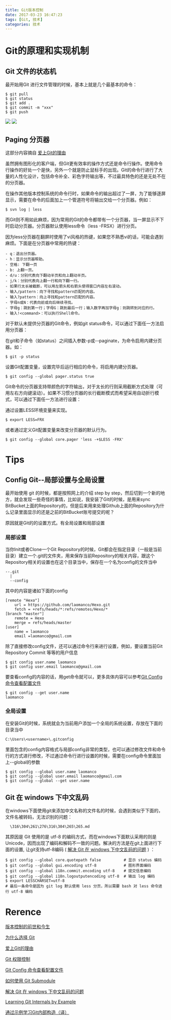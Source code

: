```yaml
---
title: Git版本控制
date: 2017-03-23 16:47:23
tags: [Git, 技术]
categories: 技术
---
```



# Git的原理和实现机制 #
## Git 文件的状态机 ##

最开始用Git 进行文件管理的时候，基本上就是几个最基本的命令：

```
$ git pull
$ git status
$ git add .
$ git commit -m "xxx"
$ git push
```

![](git_state_machine.png)
![](git_state_machine2.png)


## Paging 分页器 ##

这部分内容摘自 [爱上Git的理由](http://gotgit.readthedocs.io/en/latest/01-meet-git/020-love-git.html#git)

虽然拥有图形化的客户端，但Git更有效率的操作方式还是命令行操作。使用命令行操作的好处一个是快，另外一个就是防止鼠标手的出现。Git的命令行进行了大量的人性化设计，包括命令补全、彩色字符输出等，不过最具特色的还是无处不在的分页器。

在操作其他版本控制系统的命令行时，如果命令的输出超过了一屏，为了能够逐屏显示，需要在命令的后面加上一个管道符号将输出交给一个分页器。例如：
```
$ svn log | less
```
而Git则不用如此麻烦，因为常用的Git的命令都带有一个分页器，当一屏显示不下时启动分页器。分页器默认使用less命令（less -FRSX）进行分页。

因为less分页器在翻屏时使用了vi风格的热键，如果您不熟悉vi的话，可能会遇到麻烦。下面是在分页器中常用的热键：
```
- q：退出分页器。
- h：显示分页器帮助。
- 空格: 下翻一页
- b: 上翻一页。
- d/u：分别代表向下翻动半页和向上翻动半页。
- j/k：分别代表向上翻一行和向下翻一行。
- 如果行太长被截断，可以用左箭头和右箭头使得窗口内容左右滚动。
- 输入/pattern：向下寻找和pattern匹配的内容。
- 输入?pattern：向上寻找和pattern匹配的内容。
- 字母n或N：代表向前或向后继续寻找。
- 字母g：跳到第一行；字母G：跳到最后一行；输入数字再加字母g：则跳转到对应的行。
- 输入!<command>：可以执行Shell命令。
```
对于默认未提供分页器的Git命令，例如git status命令，可以通过下面任一方法启用分页器：

在git和子命令（如status）之间插入参数-p或--paginate，为命令启用内建分页器。如：
```
$ git -p status
```
设置Git配置变量，设置完毕后运行相应的命令，将启用内建分页器。
```
$ git config --global pager.status true
```
Git命令的分页器支持带颜色的字符输出，对于太长的行则采用截断方式处理（可用左右方向键滚动）。如果不习惯分页器的长行截断模式而希望采用自动折行模式，可以通过下面任一方法进行设置：

通过设置LESS环境变量来实现。
```
$ export LESS=FRX
```
或者通过定义Git配置变量来改变分页器的默认行为。
```
$ git config --global core.pager 'less -+$LESS -FRX'
```
# Tips #
## Config Git--局部设置与全局设置 ##

最开始使用 git 的时候，都是按照网上的介绍 step by step，然后切到一个新的地方，就会发现一些奇怪的事情，比如说，我安装了Git的时候，是用来sync BitBucket上面的Repository的，但是后来用来处理Github上面的Repository为什么记录里面显示的还是之前的BitBucket账号提交的呢？

原因就是Git的的设置方式。有全局设置和局部设置

### 局部设置 ###
当你Init或者Clone一个Git Repository的时候，Git都会在指定目录（一般是当前目录）建立一个.git的文件夹，用来保存当前Repository的相关内容，跟这个Repository相关的设置也在这个目录当中，保存在一个名为config的文件当中
```
--.git
  |
  --config
```
其中的内容是诸如下面的config
```
[remote "Hexo"]
	url = https://github.com/laomanco/Hexo.git
	fetch = +refs/heads/*:refs/remotes/Hexo/*
[branch "master"]
	remote = Hexo
	merge = refs/heads/master
[user]
    name = laomanco
    email =laomanco@gmail.com
```
除了直接修改config文件，还可以通过命令行来进行设置，例如，要设置当前Git Repository Commit 等等的用户信息

```
$ git config user.name laomanco
$ git config user.email laomanco@gmail.com
```
要查看config的内容的话，用get命令就可以，更多具体内容可以参考[Git Config 命令查看配置文件](https://cnbin.github.io/blog/2015/06/19/git-config-ming-ling-cha-kan-pei-zhi-wen-jian/)
```
$ git config --get user.name
laomanco
```

### 全局设置 ###

在安装Git的时候，系统就会为当前用户添加一个全局的系统设置，存放在下面的目录当中

```
C:\Users\<username>\.gitconfig
```
里面包含的config内容格式与局部config非常的类型，也可以通过修改文件和命令行的方式进行修改，不过通过命令行进行设置的时候，需要在config命令里面加上--global的参数

```
$ git config --global user.name laomanco
$ git config --global user.email laomanco@gmail.com
$ git config --global --get user.name
```

##  Git 在 windows 下中文乱码 ##

在windows下面使用git来添加中文名称的文件名的时候，会遇到类似于下面的，文件名被转码，无法识别的问题：
```
  \316\304\261\276\316\304\265\265.md
```

其原因是 Git 使用的是 utf-8 的编码方式，而在windows下面默认采用的则是Unicode，因而出现了编码和解码不一致的问题。解决的方法是在git上面进行下面的设置, 让git支持utf-8编码 ( [解决 Git 在 windows 下中文乱码的问题](https://gist.github.com/nightire/5069597) ) ：
```
$ git config --global core.quotepath false  		# 显示 status 编码
$ git config --global gui.encoding utf-8			# 图形界面编码
$ git config --global i18n.commit.encoding utf-8	# 提交信息编码
$ git config --global i18n.logoutputencoding utf-8	# 输出 log 编码
$ export LESSCHARSET=utf-8
# 最后一条命令是因为 git log 默认使用 less 分页，所以需要 bash 对 less 命令进行 utf-8 编码
```





# Rerence #
[版本控制的前世和今生](http://gotgit.readthedocs.io/en/latest/01-meet-git/010-scm-history.html#cvs)

[为什么选择 Git](https://www.git-tower.com/learn/git/ebook/cn/command-line/appendix/why-git)

[爱上Git的理由](http://gotgit.readthedocs.io/en/latest/01-meet-git/020-love-git.html#git)

[Git 权限控制](http://www.cnblog.me/2016/04/04/git-permissions/)

[Git Config 命令查看配置文件](https://cnbin.github.io/blog/2015/06/19/git-config-ming-ling-cha-kan-pei-zhi-wen-jian/)

[如何使用 Git Submodule](http://linlexus.com/git-submodule-usage/)

[解决 Git 在 windows 下中文乱码的问题](https://gist.github.com/nightire/5069597)

[Learning Git Internals by Example](http://teohm.com/blog/learning-git-internals-by-example/)

[通过示例学习Git内部构造（译）](http://blog.xiayf.cn/2013/09/28/learning-git-internals-by-example/)